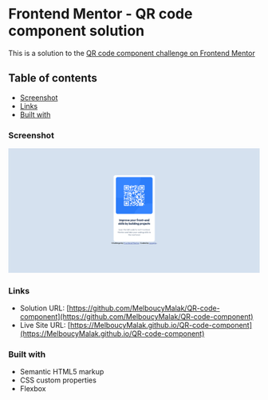 # Frontend Mentor - QR code component solution

This is a solution to the [QR code component challenge on Frontend Mentor](https://www.frontendmentor.io/challenges/qr-code-component-iux_sIO_H)   

## Table of contents
  - [Screenshot](#screenshot)
  - [Links](#links)
  - [Built with](#built-with)

### Screenshot

![](./solution.jpg)

### Links

- Solution URL: [https://github.com/MelboucyMalak/QR-code-component](https://github.com/MelboucyMalak/QR-code-component)
- Live Site URL: [https://MelboucyMalak.github.io/QR-code-component](https://MelboucyMalak.github.io/QR-code-component)


### Built with

- Semantic HTML5 markup
- CSS custom properties
- Flexbox



 